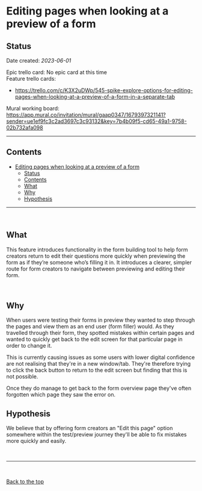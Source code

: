 # Editing pages when looking at a preview of a form

## Status

Date created: *2023-06-01*  

Epic trello card: No epic card at this time  
Feature trello cards: 

- https://trello.com/c/K3X2uDWp/545-spike-explore-options-for-editing-pages-when-looking-at-a-preview-of-a-form-in-a-separate-tab  

Mural working board: https://app.mural.co/invitation/mural/gaap0347/1679397321141?sender=ue1ef9fc3c2ad3697c3c93132&key=7b4b09f5-cd65-49a1-9758-02b732afa098  

___

## Contents

- [Editing pages when looking at a preview of a form](#editing-pages-when-looking-at-a-preview-of-a-form)
  - [Status](#status)
  - [Contents](#contents)
  - [What](#what)
  - [Why](#why)
  - [Hypothesis](#hypothesis)

___

<br>

## What

This feature introduces functionality in the form building tool to help form creators return to edit their questions more quickly when previewing the form as if they’re someone who’s filling it in. It introduces a clearer, simpler route for form creators to navigate between previewing and editing their form. 

<br>

## Why

When users were testing their forms in preview they wanted to step through the pages and view them as an end user (form filler) would. As they travelled through their form, they spotted mistakes within certain pages and wanted to quickly get back to the edit screen for that particular page in order to change it.  

This is currently causing issues as some users with lower digital confidence are not realising that they're in a new window/tab. They're therefore trying to click the back button to return to the edit screen but finding that this is not possible.  

Once they do manage to get back to the form overview page they've often forgotten which page they saw the error on.  

## Hypothesis

We believe that by offering form creators an "Edit this page" option somewhere within the test/preview journey they'll be able to fix mistakes more quickly and easily.

<br>

___

<br>

[Back to the top](#editing-pages-when-looking-at-a-preview-of-a-form)
